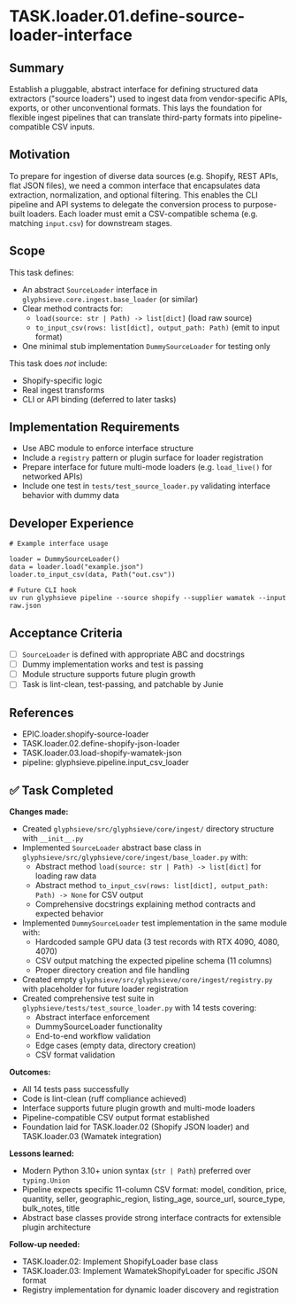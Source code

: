 

# TASK.loader.01.define-source-loader-interface

## Summary

Establish a pluggable, abstract interface for defining structured data extractors ("source loaders") used to ingest data from vendor-specific APIs, exports, or other unconventional formats. This lays the foundation for flexible ingest pipelines that can translate third-party formats into pipeline-compatible CSV inputs.

## Motivation

To prepare for ingestion of diverse data sources (e.g. Shopify, REST APIs, flat JSON files), we need a common interface that encapsulates data extraction, normalization, and optional filtering. This enables the CLI pipeline and API systems to delegate the conversion process to purpose-built loaders. Each loader must emit a CSV-compatible schema (e.g. matching `input.csv`) for downstream stages.

## Scope

This task defines:
- An abstract `SourceLoader` interface in `glyphsieve.core.ingest.base_loader` (or similar)
- Clear method contracts for:
  - `load(source: str | Path) -> list[dict]` (load raw source)
  - `to_input_csv(rows: list[dict], output_path: Path)` (emit to input format)
- One minimal stub implementation `DummySourceLoader` for testing only

This task does *not* include:
- Shopify-specific logic
- Real ingest transforms
- CLI or API binding (deferred to later tasks)

## Implementation Requirements

- Use ABC module to enforce interface structure
- Include a `registry` pattern or plugin surface for loader registration
- Prepare interface for future multi-mode loaders (e.g. `load_live()` for networked APIs)
- Include one test in `tests/test_source_loader.py` validating interface behavior with dummy data

## Developer Experience

```
# Example interface usage

loader = DummySourceLoader()
data = loader.load("example.json")
loader.to_input_csv(data, Path("out.csv"))

# Future CLI hook
uv run glyphsieve pipeline --source shopify --supplier wamatek --input raw.json
```

## Acceptance Criteria

- [ ] `SourceLoader` is defined with appropriate ABC and docstrings
- [ ] Dummy implementation works and test is passing
- [ ] Module structure supports future plugin growth
- [ ] Task is lint-clean, test-passing, and patchable by Junie

## References

- EPIC.loader.shopify-source-loader
- TASK.loader.02.define-shopify-json-loader
- TASK.loader.03.load-shopify-wamatek-json
- pipeline: glyphsieve.pipeline.input_csv_loader

## ✅ Task Completed

**Changes made:**
- Created `glyphsieve/src/glyphsieve/core/ingest/` directory structure with `__init__.py`
- Implemented `SourceLoader` abstract base class in `glyphsieve/src/glyphsieve/core/ingest/base_loader.py` with:
  - Abstract method `load(source: str | Path) -> list[dict]` for loading raw data
  - Abstract method `to_input_csv(rows: list[dict], output_path: Path) -> None` for CSV output
  - Comprehensive docstrings explaining method contracts and expected behavior
- Implemented `DummySourceLoader` test implementation in the same module with:
  - Hardcoded sample GPU data (3 test records with RTX 4090, 4080, 4070)
  - CSV output matching the expected pipeline schema (11 columns)
  - Proper directory creation and file handling
- Created empty `glyphsieve/src/glyphsieve/core/ingest/registry.py` with placeholder for future loader registration
- Created comprehensive test suite in `glyphsieve/tests/test_source_loader.py` with 14 tests covering:
  - Abstract interface enforcement
  - DummySourceLoader functionality
  - End-to-end workflow validation
  - Edge cases (empty data, directory creation)
  - CSV format validation

**Outcomes:**
- All 14 tests pass successfully
- Code is lint-clean (ruff compliance achieved)
- Interface supports future plugin growth and multi-mode loaders
- Pipeline-compatible CSV output format established
- Foundation laid for TASK.loader.02 (Shopify JSON loader) and TASK.loader.03 (Wamatek integration)

**Lessons learned:**
- Modern Python 3.10+ union syntax (`str | Path`) preferred over `typing.Union`
- Pipeline expects specific 11-column CSV format: model, condition, price, quantity, seller, geographic_region, listing_age, source_url, source_type, bulk_notes, title
- Abstract base classes provide strong interface contracts for extensible plugin architecture

**Follow-up needed:**
- TASK.loader.02: Implement ShopifyLoader base class
- TASK.loader.03: Implement WamatekShopifyLoader for specific JSON format
- Registry implementation for dynamic loader discovery and registration